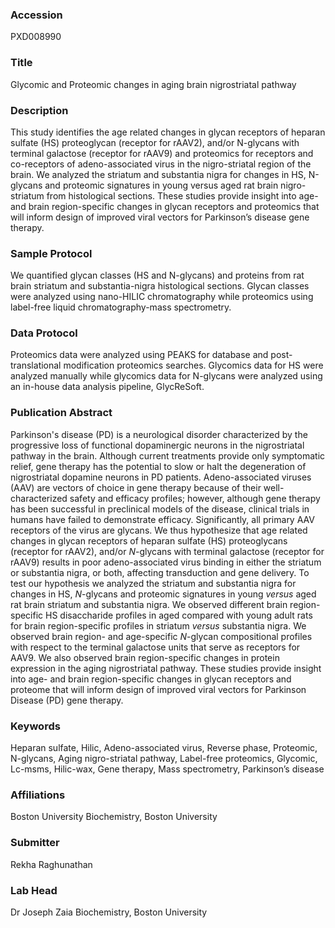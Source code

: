 ### Accession
PXD008990

### Title
Glycomic and Proteomic changes in aging brain nigrostriatal pathway

### Description
This study identifies the age related changes in glycan receptors of heparan sulfate (HS) proteoglycan (receptor for rAAV2), and/or N-glycans with terminal galactose (receptor for rAAV9) and proteomics for receptors and co-receptors of adeno-associated virus in the nigro-striatal region of the brain. We analyzed the striatum and substantia nigra for changes in HS, N-glycans and proteomic signatures in young versus aged rat brain nigro-striatum from histological sections. These studies provide insight into age- and brain region-specific changes in glycan receptors and proteomics that will inform design of improved viral vectors for Parkinson’s disease gene therapy.

### Sample Protocol
We quantified glycan classes (HS and N-glycans) and proteins from rat brain striatum and substantia-nigra histological sections. Glycan classes were analyzed using nano-HILIC chromatography while proteomics using label-free liquid chromatography-mass spectrometry.

### Data Protocol
Proteomics data were analyzed using PEAKS for database and post-translational modification proteomics searches. Glycomics data for HS were analyzed manually while glycomics data for N-glycans were analyzed using an in-house data analysis pipeline, GlycReSoft.

### Publication Abstract
Parkinson's disease (PD) is a neurological disorder characterized by the progressive loss of functional dopaminergic neurons in the nigrostriatal pathway in the brain. Although current treatments provide only symptomatic relief, gene therapy has the potential to slow or halt the degeneration of nigrostriatal dopamine neurons in PD patients. Adeno-associated viruses (AAV) are vectors of choice in gene therapy because of their well-characterized safety and efficacy profiles; however, although gene therapy has been successful in preclinical models of the disease, clinical trials in humans have failed to demonstrate efficacy. Significantly, all primary AAV receptors of the virus are glycans. We thus hypothesize that age related changes in glycan receptors of heparan sulfate (HS) proteoglycans (receptor for rAAV2), and/or <i>N</i>-glycans with terminal galactose (receptor for rAAV9) results in poor adeno-associated virus binding in either the striatum or substantia nigra, or both, affecting transduction and gene delivery. To test our hypothesis we analyzed the striatum and substantia nigra for changes in HS, <i>N</i>-glycans and proteomic signatures in young <i>versus</i> aged rat brain striatum and substantia nigra. We observed different brain region-specific HS disaccharide profiles in aged compared with young adult rats for brain region-specific profiles in striatum <i>versus</i> substantia nigra. We observed brain region- and age-specific <i>N</i>-glycan compositional profiles with respect to the terminal galactose units that serve as receptors for AAV9. We also observed brain region-specific changes in protein expression in the aging nigrostriatal pathway. These studies provide insight into age- and brain region-specific changes in glycan receptors and proteome that will inform design of improved viral vectors for Parkinson Disease (PD) gene therapy.

### Keywords
Heparan sulfate, Hilic, Adeno-associated virus, Reverse phase, Proteomic, N-glycans, Aging nigro-striatal pathway, Label-free proteomics, Glycomic, Lc-msms, Hilic-wax, Gene therapy, Mass spectrometry, Parkinson’s disease

### Affiliations
Boston University
Biochemistry, Boston University

### Submitter
Rekha Raghunathan

### Lab Head
Dr Joseph Zaia
Biochemistry, Boston University


